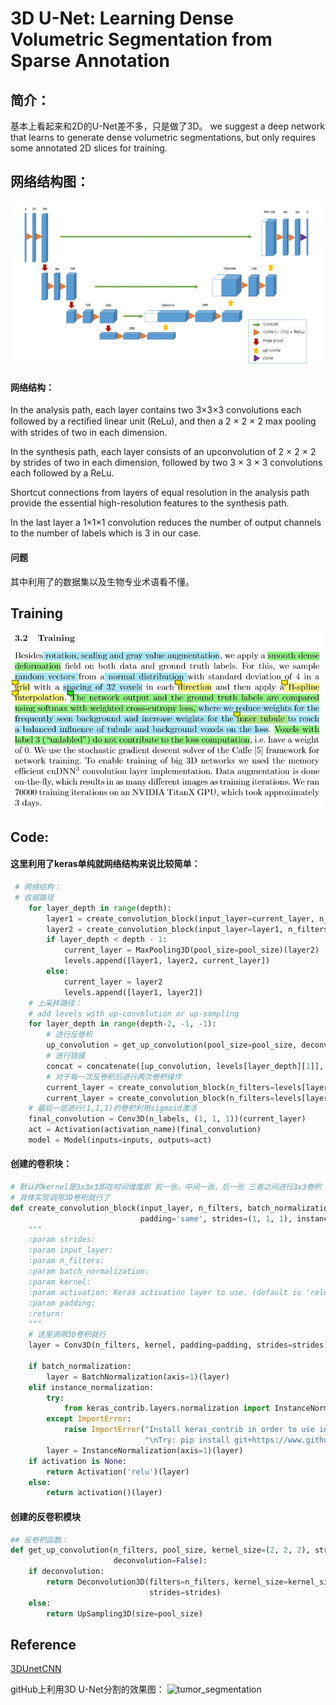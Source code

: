 # 3D U-Net: Learning Dense Volumetric Segmentation from Sparse Annotation

## 简介：

基本上看起来和2D的U-Net差不多，只是做了3D。 we suggest a deep network that learns to generate dense volumetric segmentations, but only requires some annotated 2D slices for training. 

## 网络结构图：

![3dunet](https://raw.githubusercontent.com/MeerkatX/Tips/master/%E8%AE%BA%E6%96%87%E7%AC%94%E8%AE%B0/imgs/3dunet.png)

#### 网络结构：

In the analysis path, each layer contains two 3×3×3 convolutions each followed by a rectiﬁed linear unit (ReLu), and then a 2 × 2 × 2 max pooling with strides of two in each dimension.

In the synthesis path, each layer consists of an upconvolution of 2 × 2 × 2 by strides of two in each dimension, followed by two 3 × 3 × 3 convolutions each followed by a ReLu. 

Shortcut connections from layers of equal resolution in the analysis path provide the essential high-resolution features to the synthesis path. 

In the last layer a 1×1×1 convolution reduces the number of output channels to the number of labels which is 3 in our case.

#### 问题

其中利用了的数据集以及生物专业术语看不懂。

## Training

![training](https://raw.githubusercontent.com/MeerkatX/Tips/master/%E8%AE%BA%E6%96%87%E7%AC%94%E8%AE%B0/imgs/3dunettrain.png)

## Code:

#### 这里利用了keras单纯就网络结构来说比较简单：

```python
 # 网络结构：
 # 收缩路径
    for layer_depth in range(depth):
        layer1 = create_convolution_block(input_layer=current_layer, n_filters=n_base_filters*(2**layer_depth),batch_normalization=batch_normalization)
        layer2 = create_convolution_block(input_layer=layer1, n_filters=n_base_filters*(2**layer_depth)*2,batch_normalization=batch_normalization)
        if layer_depth < depth - 1:
            current_layer = MaxPooling3D(pool_size=pool_size)(layer2)
            levels.append([layer1, layer2, current_layer])
        else:
            current_layer = layer2
            levels.append([layer1, layer2])
    # 上采样路径：
    # add levels with up-convolution or up-sampling
    for layer_depth in range(depth-2, -1, -1):
        # 进行反卷积
        up_convolution = get_up_convolution(pool_size=pool_size, deconvolution=deconvolution, n_filters=current_layer._keras_shape[1])(current_layer)
        # 进行链接
        concat = concatenate([up_convolution, levels[layer_depth][1]], axis=1)
        # 对于每一次反卷积后进行两次卷积操作
        current_layer = create_convolution_block(n_filters=levels[layer_depth][1]._keras_shape[1], input_layer=concat, batch_normalization=batch_normalization)
        current_layer = create_convolution_block(n_filters=levels[layer_depth][1]._keras_shape[1], input_layer=current_layer, batch_normalization=batch_normalization)
    # 最后一层进行(1,1,1)的卷积利用sigmoid激活
    final_convolution = Conv3D(n_labels, (1, 1, 1))(current_layer)
    act = Activation(activation_name)(final_convolution)
    model = Model(inputs=inputs, outputs=act)
```

#### 创建的卷积块：

```python
# 默认的kernel是3x3x3即在时间维度即 前一张，中间一张，后一张 三者之间进行3x3卷积
# 具体实现调用3D卷积就行了
def create_convolution_block(input_layer, n_filters, batch_normalization=False, kernel=(3, 3, 3), activation=None,
                             padding='same', strides=(1, 1, 1), instance_normalization=False):
    """
    :param strides:
    :param input_layer:
    :param n_filters:
    :param batch_normalization:
    :param kernel:
    :param activation: Keras activation layer to use. (default is 'relu')
    :param padding:
    :return:
    """
    # 这里调用3D卷积就行
    layer = Conv3D(n_filters, kernel, padding=padding, strides=strides)(input_layer)
    
    if batch_normalization:
        layer = BatchNormalization(axis=1)(layer)
    elif instance_normalization:
        try:
            from keras_contrib.layers.normalization import InstanceNormalization
        except ImportError:
            raise ImportError("Install keras_contrib in order to use instance normalization."
                              "\nTry: pip install git+https://www.github.com/farizrahman4u/keras-contrib.git")
        layer = InstanceNormalization(axis=1)(layer)
    if activation is None:
        return Activation('relu')(layer)
    else:
        return activation()(layer)
```

#### 创建的反卷积模块

```python
## 反卷积函数：
def get_up_convolution(n_filters, pool_size, kernel_size=(2, 2, 2), strides=(2, 2, 2),
                       deconvolution=False):
    if deconvolution:
        return Deconvolution3D(filters=n_filters, kernel_size=kernel_size,
                               strides=strides)
    else:
        return UpSampling3D(size=pool_size)
```

## Reference

[3DUnetCNN](https://github.com/ellisdg/3DUnetCNN)

gitHub上利用3D U-Net分割的效果图：
![tumor_segmentation](https://raw.githubusercontent.com/MeerkatX/Tips/master/%E8%AE%BA%E6%96%87%E7%AC%94%E8%AE%B0/imgs/tumor_segmentation_illusatration.gif)